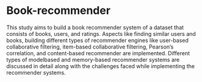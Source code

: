 # Book-recommender
This study
aims to build a book recommender system of a dataset that consists of books, users, and
ratings. Aspects like finding similar users and books, building different types of recommender
engines like user-based collaborative filtering, item-based collaborative filtering, Pearson’s
correlation, and content-based recommender are implemented. Different types of modelbased
and memory-based recommender systems are discussed in detail along with the
challenges faced while implementing the recommender systems.
